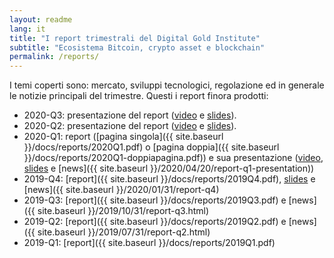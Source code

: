 ```yaml
---
layout: readme
lang: it
title: "I report trimestrali del Digital Gold Institute"
subtitle: "Ecosistema Bitcoin, crypto asset e blockchain"
permalink: /reports/
---
```


I temi coperti sono: mercato, sviluppi tecnologici, regolazione ed in generale le notizie principali del trimestre. Questi i report finora prodotti:

- 2020-Q3:
  presentazione del report ([video](https://youtu.be/pyqumvWKBnE) e
  [slides]({{site.baseurl}}/docs/reports/2020Q3-presentation.pdf)).
- 2020-Q2:
  presentazione del report ([video](https://youtu.be/m1hoHLewIWo) e
  [slides]({{site.baseurl}}/docs/reports/2020Q2-presentation.pdf)).
- 2020-Q1:
  report ([pagina singola]({{ site.baseurl }}/docs/reports/2020Q1.pdf) o
  [pagina doppia]({{ site.baseurl }}/docs/reports/2020Q1-doppiapagina.pdf)) e
  sua presentazione
  ([video](https://www.youtube.com/watch?v=0dwp7j0Y2dI),
  [slides]({{site.baseurl}}/docs/reports/2020Q1-presentation.pdf) e
  [news]({{ site.baseurl }}/2020/04/20/report-q1-presentation))
- 2019-Q4:
  [report]({{ site.baseurl }}/docs/reports/2019Q4.pdf),
  [slides]({{site.baseurl}}/docs/reports/2019Q4-presentation.pdf) e
  [news]({{ site.baseurl }}/2020/01/31/report-q4)
- 2019-Q3: [report]({{ site.baseurl }}/docs/reports/2019Q3.pdf) e [news]({{ site.baseurl }}/2019/10/31/report-q3.html)
- 2019-Q2: [report]({{ site.baseurl }}/docs/reports/2019Q2.pdf) e [news]({{ site.baseurl }}/2019/07/31/report-q2.html)
- 2019-Q1: [report]({{ site.baseurl }}/docs/reports/2019Q1.pdf)

<!-- popup form from mailchimp-->
<script type="text/javascript" src="//downloads.mailchimp.com/js/signup-forms/popup/unique-methods/embed.js" data-dojo-config="usePlainJson: true, isDebug: false">
</script>
<script type="text/javascript">window.dojoRequire(["mojo/signup-forms/Loader"], function(L) { L.start({"baseUrl":"mc.us4.list-manage.com","uuid":"e61e2ffe734da187ad3cc0576","lid":"3e07518ae3","uniqueMethods":true}) })
</script>
